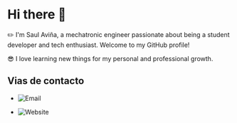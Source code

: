 # Hi there 👋

:pencil2: I'm Saul Aviña, a mechatronic engineer passionate about being a student developer and tech enthusiast. Welcome to my GitHub profile!

:sunglasses: I love learning new things for my personal and professional growth.

## Vias de contacto

- ![Email](https://img.shields.io/badge/email-saul.avina.15@gmail.com-blue)

- ![Website](https://img.shields.io/website?link=https%3A%2F%2Fwww.linkedin.com%2Fin%2Fsaul-gerardo-avina-hernandez-02b7371bb%2F)

